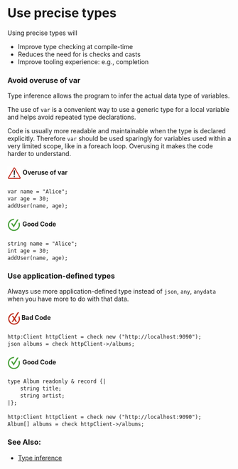 # Use precise types

Using precise types will 
- Improve type checking at compile-time
- Reduces the need for is checks and casts
- Improve tooling experience: e.g., completion

<h3>Avoid overuse of var</h3>

Type inference allows the program to infer the actual data type of variables.

The use of `var` is a convenient way to use a generic type for a local variable and helps avoid repeated type declarations.

Code is usually more readable and maintainable when the type is declared explicitly. Therefore `var` should be used sparingly for variables used within a very limited scope, like in a foreach loop. Overusing it makes the code harder to understand.

<h4><img align="center" height="30" src="../img/alert.png"> Overuse of var</h4>

```bal
var name = "Alice";
var age = 30;
addUser(name, age);
```

<h4><img align="center" height="30" src="../img/GoodCode.png"> Good Code</h4>

```bal
string name = "Alice";
int age = 30;
addUser(name, age);
```

<h3>Use application-defined types</h3>

Always use more application-defined type instead of `json`, `any`, `anydata` when you have more to do with that data.

<h4><img align="center" height="30" src="../img/BadCode.png"> Bad Code</h4>

```bal
http:Client httpClient = check new ("http://localhost:9090");
json albums = check httpClient->/albums;
```

<h4><img align="center" height="30" src="../img/GoodCode.png"> Good Code</h4>

```bal
type Album readonly & record {|
    string title;
    string artist;
|};

http:Client httpClient = check new ("http://localhost:9090");
Album[] albums = check httpClient->/albums;

```

### See Also:

- [Type inference](https://ballerina.io/learn/language-basics/#type-inference)
